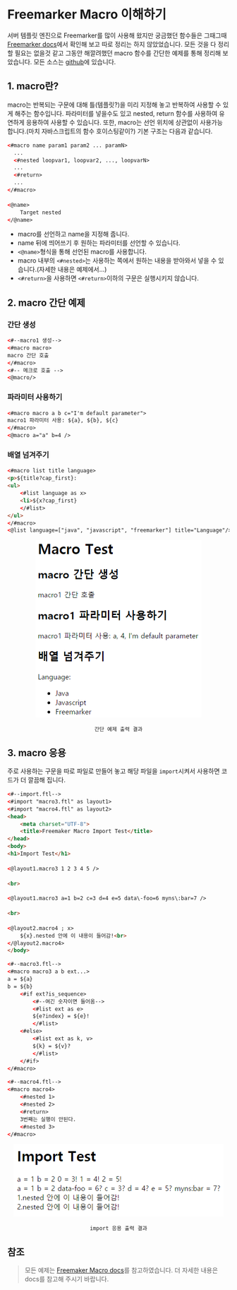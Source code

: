# Freemarker Macro 이해하기
서버 템플릿 엔진으로 Freemarker를 많이 사용해 왔지만 궁금했던 함수들은 그때그때 [Freemarker docs](http://freemarker.org/docs/)에서 확인해 보고 따로 정리는 하지 않았었습니다. 
모든 것을 다 정리할 필요는 없을것 같고 그동안 해깔려했던 macro 함수를 간단한 예제를 통해 정리해 보았습니다. 모든 소스는 [github](https://github.com/young891221/Freemaker-Macro)에 있습니다.

## 1. macro란?
macro는 반복되는 구문에 대해 틀(템플릿?)을 미리 지정해 놓고 반복하여 사용할 수 있게 해주는 함수입니다. 파라미터를 넣을수도 있고 nested, return 함수를 사용하여 유연하게 응용하여 사용할 수 있습니다. 
또한, macro는 선언 위치에 상관없이 사용가능 합니다.(마치 자바스크립트의 함수 호이스팅같이?) 기본 구조는 다음과 같습니다.
```html
<#macro name param1 param2 ... paramN>
  ...
  <#nested loopvar1, loopvar2, ..., loopvarN>
  ...
  <#return>
  ...
</#macro>

<@name>
	Target nested
</@name>
```

- macro를 선언하고 name을 지정해 줍니다.
- name 뒤에 띄어쓰기 후 원하는 파라미터를 선언할 수 있습니다.
- `<@name>`형식을 통해 선언된 macro를 사용합니다.
- macro 내부의 `<#nested>`는 사용하는 쪽에서 원하는 내용을 받아와서 넣을 수 있습니다.(자세한 내용은 예제에서...)
- `<#return>`을 사용하면 `<#return>`이하의 구문은 실행시키지 않습니다.

## 2. macro 간단 예제
### 간단 생성
```html
<#--macro1 생성-->
<#macro macro>
macro 간단 호출
</#macro>
<#-- 메크로 호출 -->
<@macro/>
```

### 파라미터 사용하기
```html
<#macro macro a b c="I'm default parameter">
macro1 파라미터 사용: ${a}, ${b}, ${c}
</#macro>
<@macro a="a" b=4 />
```

### 배열 넘겨주기
```html
<#macro list title language>
<p>${title?cap_first}:
<ul>
    <#list language as x>
    <li>${x?cap_first}
    </#list>
</ul>
</#macro>
<@list language=["java", "javascript", "freemarker"] title="Language"/>
```

<p align="center">
<img src="/images/Freemarker/1.png"/>
</p>
<p align="center">
<code>간단 예제 출력 결과</code>
</p>

## 3. macro 응용
주로 사용하는 구문을 따로 파일로 만들어 놓고 해당 파일을 `import`시켜서 사용하면 코드가 더 깔끔해 집니다.
```html
<#--import.ftl-->
<#import "macro3.ftl" as layout1>
<#import "macro4.ftl" as layout2>
<head>
    <meta charset="UTF-8">
    <title>Freemaker Macro Import Test</title>
</head>
<body>
<h1>Import Test</h1>

<@layout1.macro3 1 2 3 4 5 />

<br>

<@layout1.macro3 a=1 b=2 c=3 d=4 e=5 data\-foo=6 myns\:bar=7 />

<br>

<@layout2.macro4 ; x>
    ${x}.nested 안에 이 내용이 들어감!<br>
</@layout2.macro4>
</body>
```

```html
<#--macro3.ftl-->
<#macro macro3 a b ext...>
a = ${a}
b = ${b}
	<#if ext?is_sequence>
        <#--여긴 숫자이면 들어옴-->
		<#list ext as e>
		${e?index} = ${e}!
		</#list>
	<#else>
		<#list ext as k, v>
		${k} = ${v}?
		</#list>
	</#if>
</#macro>
```

```html
<#--macro4.ftl-->
<#macro macro4>
	<#nested 1>
	<#nested 2>
	<#return>
	3번째는 실행이 안된다.
	<#nested 3>
</#macro>
```

<p align="center">
<img src="/images/Freemarker/2.png"/>
</p>
<p align="center">
<code>import 응용 출력 결과</code>
</p>

## 참조
>모든 예제는 [Freemaker Macro docs](http://freemarker.org/docs/ref_directive_macro.html)를 참고하였습니다. 더 자세한 내용은 docs를 참고해 주시기 바랍니다.